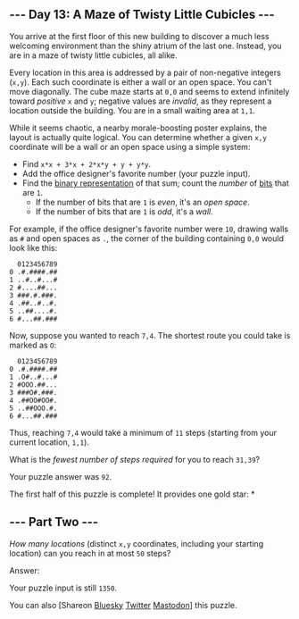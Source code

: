 \--- Day 13: A Maze of Twisty Little Cubicles ---
----------

You arrive at the first floor of this new building to discover a much less welcoming environment than the shiny atrium of the last one. Instead, you are in a maze of twisty little cubicles, all alike.

Every location in this area is addressed by a pair of non-negative integers (`x,y`). Each such coordinate is either a wall or an open space. You can't move diagonally. The cube maze starts at `0,0` and seems to extend infinitely toward *positive* `x` and `y`; negative values are *invalid*, as they represent a location outside the building. You are in a small waiting area at `1,1`.

While it seems chaotic, a nearby morale-boosting poster explains, the layout is actually quite logical. You can determine whether a given `x,y` coordinate will be a wall or an open space using a simple system:

* Find `x*x + 3*x + 2*x*y + y + y*y`.
* Add the office designer's favorite number (your puzzle input).
* Find the [binary representation](https://en.wikipedia.org/wiki/Binary_number) of that sum; count the *number* of [bits](https://en.wikipedia.org/wiki/Bit) that are `1`.
  * If the number of bits that are `1` is *even*, it's an *open space*.
  * If the number of bits that are `1` is *odd*, it's a *wall*.

For example, if the office designer's favorite number were `10`, drawing walls as `#` and open spaces as `.`, the corner of the building containing `0,0` would look like this:

```
  0123456789
0 .#.####.##
1 ..#..#...#
2 #....##...
3 ###.#.###.
4 .##..#..#.
5 ..##....#.
6 #...##.###

```

Now, suppose you wanted to reach `7,4`. The shortest route you could take is marked as `O`:

```
  0123456789
0 .#.####.##
1 .O#..#...#
2 #OOO.##...
3 ###O#.###.
4 .##OO#OO#.
5 ..##OOO.#.
6 #...##.###

```

Thus, reaching `7,4` would take a minimum of `11` steps (starting from your current location, `1,1`).

What is the *fewest number of steps required* for you to reach `31,39`?

Your puzzle answer was `92`.

The first half of this puzzle is complete! It provides one gold star: \*

\--- Part Two ---
----------

*How many locations* (distinct `x,y` coordinates, including your starting location) can you reach in at most `50` steps?

Answer:

Your puzzle input is still `1350`.

You can also [Shareon [Bluesky](https://bsky.app/intent/compose?text=I%27ve+completed+Part+One+of+%22A+Maze+of+Twisty+Little+Cubicles%22+%2D+Day+13+%2D+Advent+of+Code+2016+%23AdventOfCode+https%3A%2F%2Fadventofcode%2Ecom%2F2016%2Fday%2F13) [Twitter](https://twitter.com/intent/tweet?text=I%27ve+completed+Part+One+of+%22A+Maze+of+Twisty+Little+Cubicles%22+%2D+Day+13+%2D+Advent+of+Code+2016&url=https%3A%2F%2Fadventofcode%2Ecom%2F2016%2Fday%2F13&related=ericwastl&hashtags=AdventOfCode) [Mastodon](javascript:void(0);)] this puzzle.